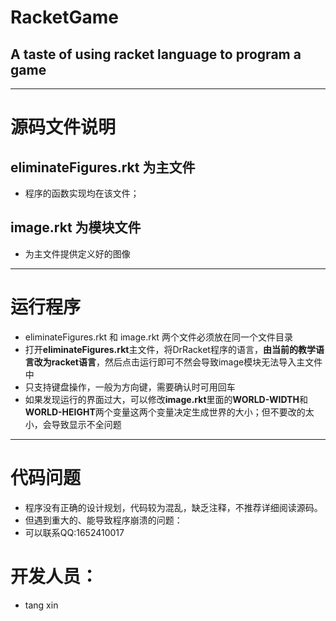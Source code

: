 # RacketGame
## A taste of using racket language to program a game

---
#  源码文件说明

## eliminateFigures.rkt 为主文件

+ 程序的函数实现均在该文件；

## image.rkt 为模块文件

+ 为主文件提供定义好的图像

---


# 运行程序

+ eliminateFigures.rkt 和 image.rkt 两个文件必须放在同一个文件目录
+ 打开**eliminateFigures.rkt**主文件，将DrRacket程序的语言，**由当前的教学语言改为racket语言**，然后点击运行即可不然会导致image模块无法导入主文件中
+ 只支持键盘操作，一般为方向键，需要确认时可用回车
+ 如果发现运行的界面过大，可以修改**image.rkt**里面的**WORLD-WIDTH**和**WORLD-HEIGHT**两个变量这两个变量决定生成世界的大小；但不要改的太小，会导致显示不全问题
     
---


# 代码问题

+ 程序没有正确的设计规划，代码较为混乱，缺乏注释，不推荐详细阅读源码。
+ 但遇到重大的、能导致程序崩溃的问题：
+ 可以联系QQ:1652410017

# 开发人员：
+ tang xin
